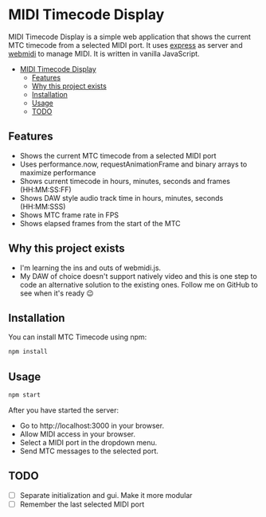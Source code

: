 # MIDI Timecode Display

MIDI Timecode Display is a simple web application that shows the current MTC timecode from a selected MIDI port. It uses [express](https://expressjs.com/) as server and [webmidi](https://github.com/djipco/webmidi) to manage MIDI. It is written in vanilla JavaScript.

- [MIDI Timecode Display](#midi-timecode-display)
  - [Features](#features)
  - [Why this project exists](#why-this-project-exists)
  - [Installation](#installation)
  - [Usage](#usage)
  - [TODO](#todo)


## Features
* Shows the current MTC timecode from a selected MIDI port
* Uses performance.now, requestAnimationFrame and binary arrays to maximize performance
* Shows current timecode in hours, minutes, seconds and frames (HH:MM:SS:FF)
* Shows DAW style audio track time in hours, minutes, seconds (HH:MM:SSS)
* Shows MTC frame rate in FPS
* Shows elapsed frames from the start of the MTC

## Why this project exists
* I'm learning the ins and outs of webmidi.js.
* My DAW of choice doesn't support natively video and this is one step to code an alternative solution to the existing ones. Follow me on GitHub to see when it's ready 😉

## Installation

You can install MTC Timecode using npm:

```bash
npm install
```

## Usage

```bash
npm start
```

After you have started the server:

* Go to http://localhost:3000 in your browser.
* Allow MIDI access in your browser.
* Select a MIDI port in the dropdown menu.
* Send MTC messages to the selected port.

## TODO
* [ ] Separate initialization and gui. Make it more modular
* [ ] Remember the last selected MIDI port
